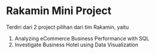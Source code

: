 # Rakamin Mini Project

Terdiri dari 2 project pilihan dari tim Rakamin, yaitu
1. Analyzing eCommerce Business Performance with SQL
2. Investigate Business Hotel using Data Visualization
